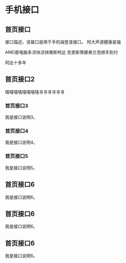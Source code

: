 # 手机接口

## 首页接口

接口描述，该接口是用于手机端登录接口。 阿大声道健康是福

AMD那电脑多凉快凉快哪斯柯达 克里斯蒂娜弗兰克顺丰到付

阿达十多年

<api mapping="/demo/index" method="post"></api>


## 首页接口2
 
嘻嘻嘻嘻嘻嘻嘻嘻寻寻寻寻寻寻


### 首页接口3

我是接口说明3。 

<api mapping="/demo/index3" method="post"></api>



### 首页接口4

我是接口说明4。 

<api mapping="/demo/index4" method="post"></api>



### 首页接口5

我是接口说明5。 

<api mapping="/demo/index5" method="post"></api>



## 首页接口6

我是接口说明6。 

<api mapping="/demo/index6" method="post"></api>



## 首页接口6

我是接口说明6。 

<api mapping="/demo/index6" method="post"></api>


## 首页接口6

我是接口说明6。 

<api mapping="/demo/index6" method="post"></api>